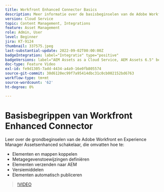 ```yaml
---
title: Workfront Enhanced Connector Basics
description: Meer informatie over de basisbeginselen van de Adobe Workfront en Experience Manager Assets Enhanced Connector.
version: Cloud Service
topic: Content Management, Integrations
feature: Asset Management
role: Admin, User
level: Beginner
jira: KT-9124
thumbnail: 337575.jpeg
last-substantial-update: 2022-09-02T00:00:00Z
badgeIntegration: label="Integratie" type="positive"
badgeVersions: label="AEM Assets as a Cloud Service, AEM Assets 6.5" before-title="false"
doc-type: Feature Video
exl-id: fe9d1305-7add-4434-a4a9-16e0fb805574
source-git-commit: 30d6120ec99f7a95414dbc31c0cb002152bd6763
workflow-type: tm+mt
source-wordcount: '62'
ht-degree: 0%

---
```


# Basisbegrippen van Workfront Enhanced Connector

Leer over de grondbeginselen van de Adobe Workfront en Experience Manager Assetsenhanced schakelaar, die omvatten hoe te:

+ Elementen en mappen koppelen
+ Metagegevenstoewijzingen definiëren
+ Elementen verzenden naar AEM
+ Versiemiddelen
+ Elementen automatisch publiceren

>[!VIDEO](https://video.tv.adobe.com/v/337575?quality=12&learn=on)
